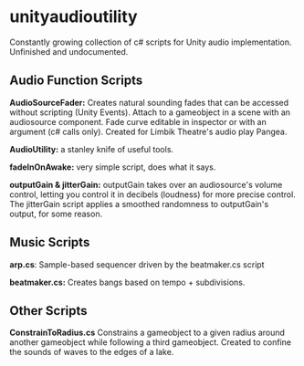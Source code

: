 # unityaudioutility
Constantly growing collection of c# scripts for Unity audio implementation.
Unfinished and undocumented.


## Audio Function Scripts

**AudioSourceFader:** Creates natural sounding fades that can be accessed without scripting (Unity Events). Attach to a gameobject in a scene with an audiosource component. Fade curve editable in inspector or with an argument (c# calls only). Created for Limbik Theatre's audio play Pangea.

**AudioUtility:** a stanley knife of useful tools.

**fadeInOnAwake:** very simple script, does what it says.

**outputGain & jitterGain:** outputGain takes over an audiosource's volume control, letting you control it in decibels (loudness) for more precise control. The jitterGain script applies a smoothed randomness to outputGain's output, for some reason.


## Music Scripts

**arp.cs**: Sample-based sequencer driven by the beatmaker.cs script

**beatmaker.cs:** Creates bangs based on tempo + subdivisions.


## Other Scripts

**ConstrainToRadius.cs** Constrains a gameobject to a given radius around another gameobject while following a third gameobject. Created to confine the sounds of waves to the edges of a lake.
